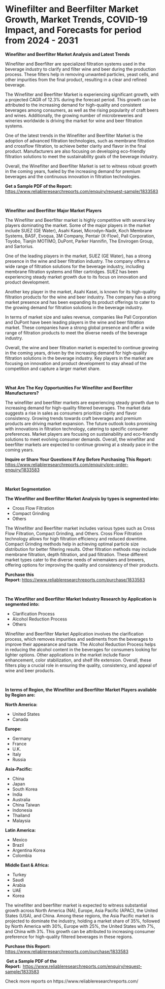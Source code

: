 <p><h1>Winefilter and Beerfilter Market Growth, Market Trends, COVID-19 Impact, and Forecasts for period from 2024 - 2031</h1></p><p><strong>Winefilter and Beerfilter Market Analysis and Latest Trends</strong></p>
<p><p>Winefilter and Beerfilter are specialized filtration systems used in the beverage industry to clarify and filter wine and beer during the production process. These filters help in removing unwanted particles, yeast cells, and other impurities from the final product, resulting in a clear and refined beverage.</p><p>The Winefilter and Beerfilter Market is experiencing significant growth, with a projected CAGR of 12.3% during the forecast period. This growth can be attributed to the increasing demand for high-quality and consistent beverages among consumers, as well as the rising popularity of craft beers and wines. Additionally, the growing number of microbreweries and wineries worldwide is driving the market for wine and beer filtration systems.</p><p>One of the latest trends in the Winefilter and Beerfilter Market is the adoption of advanced filtration technologies, such as membrane filtration and crossflow filtration, to achieve better clarity and flavor in the final product. Manufacturers are also focusing on developing eco-friendly filtration solutions to meet the sustainability goals of the beverage industry.</p><p>Overall, the Winefilter and Beerfilter Market is set to witness robust growth in the coming years, fueled by the increasing demand for premium beverages and the continuous innovation in filtration technologies.</p></p>
<p><strong>Get a Sample PDF of the Report:&nbsp;</strong> <a href="https://www.reliableresearchreports.com/enquiry/request-sample/1833583">https://www.reliableresearchreports.com/enquiry/request-sample/1833583</a></p>
<p>&nbsp;</p>
<p><strong>Winefilter and Beerfilter Major Market Players</strong></p>
<p><p>The Winefilter and Beerfilter market is highly competitive with several key players dominating the market. Some of the major players in the market include SUEZ (GE Water), Asahi Kasei, Microdyn-Nadir, Koch Membrane Systems, BASF, Evoqua, 3M Company, Pentair (X-Flow), Pall Corporation, Toyobo, Tianjin MOTIMO, DuPont, Parker Hannifin, The Envirogen Group, and Sartorius.</p><p>One of the leading players in the market, SUEZ (GE Water), has a strong presence in the wine and beer filtration industry. The company offers a wide range of filtration solutions for the beverage industry, including membrane filtration systems and filter cartridges. SUEZ has been experiencing steady market growth due to its focus on innovation and product development.</p><p>Another key player in the market, Asahi Kasei, is known for its high-quality filtration products for the wine and beer industry. The company has a strong market presence and has been expanding its product offerings to cater to the growing demand for filtration solutions in the beverage industry.</p><p>In terms of market size and sales revenue, companies like Pall Corporation and DuPont have been leading players in the wine and beer filtration market. These companies have a strong global presence and offer a wide range of filtration products to meet the diverse needs of the beverage industry.</p><p>Overall, the wine and beer filtration market is expected to continue growing in the coming years, driven by the increasing demand for high-quality filtration solutions in the beverage industry. Key players in the market are focusing on innovation and product development to stay ahead of the competition and capture a larger market share.</p></p>
<p>&nbsp;</p>
<p><strong>What Are The Key Opportunities For Winefilter and Beerfilter Manufacturers?</strong></p>
<p><p>The winefilter and beerfilter markets are experiencing steady growth due to increasing demand for high-quality filtered beverages. The market data suggests a rise in sales as consumers prioritize clarity and flavor consistency. Growing trends towards craft beverages and premium products are driving market expansion. The future outlook looks promising with innovations in filtration technology, catering to specific consumer preferences. Market players are focusing on sustainability and eco-friendly solutions to meet evolving consumer demands. Overall, the winefilter and beerfilter markets are expected to continue growing at a steady pace in the coming years.</p></p>
<p><strong>Inquire or Share Your Questions If Any Before Purchasing This Report:</strong> <a href="https://www.reliableresearchreports.com/enquiry/pre-order-enquiry/1833583">https://www.reliableresearchreports.com/enquiry/pre-order-enquiry/1833583</a></p>
<p>&nbsp;</p>
<p><strong>Market Segmentation</strong></p>
<p><strong>The Winefilter and Beerfilter Market Analysis by types is segmented into:</strong></p>
<p><ul><li>Cross Flow Filtration</li><li>Compact Grinding</li><li>Others</li></ul></p>
<p><p>The Winefilter and Beerfilter market includes various types such as Cross Flow Filtration, Compact Grinding, and Others. Cross Flow Filtration technology allows for high filtration efficiency and reduced downtime. Compact Grinding methods help in achieving optimal particle size distribution for better filtering results. Other filtration methods may include membrane filtration, depth filtration, and pad filtration. These different market types cater to the diverse needs of winemakers and brewers, offering options for improving the quality and consistency of their products.</p></p>
<p><strong>Purchase this Report:&nbsp;</strong><a href="https://www.reliableresearchreports.com/purchase/1833583">https://www.reliableresearchreports.com/purchase/1833583</a></p>
<p>&nbsp;</p>
<p><strong>The Winefilter and Beerfilter Market Industry Research by Application is segmented into:</strong></p>
<p><ul><li>Clarification Process</li><li>Alcohol Reduction Process</li><li>Others</li></ul></p>
<p><p>Winefilter and Beerfilter Market Application involves the clarification process, which removes impurities and sediments from the beverages to improve their appearance and taste. The Alcohol Reduction Process helps in reducing the alcohol content in the beverages for consumers looking for lighter options. Other applications in the market include flavor enhancement, color stabilization, and shelf life extension. Overall, these filters play a crucial role in ensuring the quality, consistency, and appeal of wine and beer products.</p></p>
<p>&nbsp;</p>
<p><strong>In terms of Region, the Winefilter and Beerfilter Market Players available by Region are:</strong></p>
<p>
    <p> <strong> North America: </strong>
        <ul>
            <li>United States</li>
            <li>Canada</li>
        </ul>
        </p> 
    <p> <strong> Europe: </strong>
        <ul>
            <li>Germany</li>
            <li>France</li>
            <li>U.K.</li>
            <li>Italy</li>
            <li>Russia</li>
        </ul>
        </p> 
    <p> <strong> Asia-Pacific: </strong>
        <ul>
            <li>China</li>
            <li>Japan</li>
            <li>South Korea</li>
            <li>India</li>
            <li>Australia</li>
            <li>China Taiwan</li>
            <li>Indonesia</li>
            <li>Thailand</li>
            <li>Malaysia</li>
        </ul>
        </p> 
    <p> <strong> Latin America: </strong>
        <ul>
            <li>Mexico</li>
            <li>Brazil</li>
            <li>Argentina Korea</li>
            <li>Colombia</li>
        </ul>
        </p> 
    <p> <strong> Middle East & Africa: </strong>
        <ul>
            <li>Turkey</li>
            <li>Saudi</li>
            <li>Arabia</li>
            <li>UAE</li>
            <li>Korea</li>
        </ul>
    </p>
    </p>
<p><p>The winefilter and beerfilter market is expected to witness substantial growth across North America (NA), Europe, Asia Pacific (APAC), the United States (USA), and China. Among these regions, the Asia Pacific market is projected to dominate the industry, holding a market share of 35%, followed by North America with 30%, Europe with 25%, the United States with 7%, and China with 3%. This growth can be attributed to increasing consumer preference for high-quality filtered beverages in these regions.</p></p>
<p><strong>Purchase this Report: </strong><a href="https://www.reliableresearchreports.com/purchase/1833583">https://www.reliableresearchreports.com/purchase/1833583</a></p>
<p>&nbsp;<strong>Get a Sample PDF of the Report:&nbsp;&nbsp;</strong><a href="https://www.reliableresearchreports.com/enquiry/request-sample/1833583">https://www.reliableresearchreports.com/enquiry/request-sample/1833583</a></p>
<p><strong></strong></p>
<p>Check more reports on https://www.reliableresearchreports.com/</p>